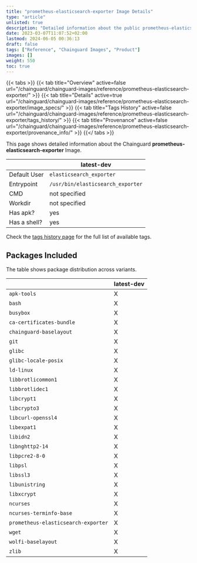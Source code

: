 ```yaml
---
title: "prometheus-elasticsearch-exporter Image Details"
type: "article"
unlisted: true
description: "Detailed information about the public prometheus-elasticsearch-exporter Chainguard Image."
date: 2023-03-07T11:07:52+02:00
lastmod: 2024-06-05 00:36:13
draft: false
tags: ["Reference", "Chainguard Images", "Product"]
images: []
weight: 550
toc: true
---
```


{{< tabs >}}
{{< tab title="Overview" active=false url="/chainguard/chainguard-images/reference/prometheus-elasticsearch-exporter/" >}}
{{< tab title="Details" active=true url="/chainguard/chainguard-images/reference/prometheus-elasticsearch-exporter/image_specs/" >}}
{{< tab title="Tags History" active=false url="/chainguard/chainguard-images/reference/prometheus-elasticsearch-exporter/tags_history/" >}}
{{< tab title="Provenance" active=false url="/chainguard/chainguard-images/reference/prometheus-elasticsearch-exporter/provenance_info/" >}}
{{</ tabs >}}

This page shows detailed information about the Chainguard **prometheus-elasticsearch-exporter** Image.

|              | latest-dev                        |
|--------------|-----------------------------------|
| Default User | `elasticsearch_exporter`          |
| Entrypoint   | `/usr/bin/elasticsearch_exporter` |
| CMD          | not specified                     |
| Workdir      | not specified                     |
| Has apk?     | yes                               |
| Has a shell? | yes                               |

Check the [tags history page](/chainguard/chainguard-images/reference/prometheus-elasticsearch-exporter/tags_history/) for the full list of available tags.

## Packages Included
The table shows package distribution across variants.

|                                     | latest-dev |
|-------------------------------------|------------|
| `apk-tools`                         | X          |
| `bash`                              | X          |
| `busybox`                           | X          |
| `ca-certificates-bundle`            | X          |
| `chainguard-baselayout`             | X          |
| `git`                               | X          |
| `glibc`                             | X          |
| `glibc-locale-posix`                | X          |
| `ld-linux`                          | X          |
| `libbrotlicommon1`                  | X          |
| `libbrotlidec1`                     | X          |
| `libcrypt1`                         | X          |
| `libcrypto3`                        | X          |
| `libcurl-openssl4`                  | X          |
| `libexpat1`                         | X          |
| `libidn2`                           | X          |
| `libnghttp2-14`                     | X          |
| `libpcre2-8-0`                      | X          |
| `libpsl`                            | X          |
| `libssl3`                           | X          |
| `libunistring`                      | X          |
| `libxcrypt`                         | X          |
| `ncurses`                           | X          |
| `ncurses-terminfo-base`             | X          |
| `prometheus-elasticsearch-exporter` | X          |
| `wget`                              | X          |
| `wolfi-baselayout`                  | X          |
| `zlib`                              | X          |

